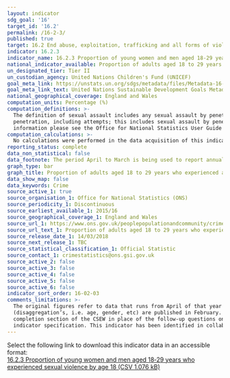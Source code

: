 ```yaml
---
layout: indicator
sdg_goal: '16'
target_id: '16.2'
permalink: /16-2-3/
published: true
target: 16.2 End abuse, exploitation, trafficking and all forms of violence against and torture of children
indicator: 16.2.3
indicator_name: 16.2.3 Proportion of young women and men aged 18‑29 years who experienced sexual violence by age 18
national_indicator_available: Proportion of adults aged 18 to 29 years who experienced abuse as a child before the age of 16
un_designated_tier: Tier II
un_custodian_agency: United Nations Children's Fund (UNICEF)
goal_meta_link: https://unstats.un.org/sdgs/metadata/files/Metadata-16-02-03.pdf
goal_meta_link_text: United Nations Sustainable Development Goals Metadata (PDF 208 KB)
national_geographical_coverage: England and Wales
computation_units: Percentage (%)
computation_definitions: >-
  The definition of sexual assault includes any sexual assault by penetration or rape, including attempts and any other sexual assault such as indecent exposure or unwanted touching. The following are subcategories of the “any sexual assault" category - sexual assault by rape or
  penetration, including attempts; this includes sexual assault by penetration with any object; other sexual assaults including indecent exposure or unwanted touching; the category includes indecent exposure, or being touched sexually whether it was agreed to or not. For further
  information please see the Office for National Statistics User Guide to Crime Statistics for England and Wales @ https://www.ons.gov.uk/file?uri=/peoplepopulationandcommunity/crimeandjustice/methodologies/crimeandjusticemethodology/userguidetocrimestatistics.pdf.
computation_calculations: >-
  No calculations were performed in the data acquisition of this indicator as appropriate data was readily available in the final format specified by this indicator. For insight into the details of potential calculations please refer to the original source metadata or source contact.
reporting_status: complete
data_non_statistical: false
data_footnote: The period April to March is being used to report annual data. The date on the X axis is the year at the start of the period
graph_type: bar
graph_title: Proportion of adults aged 18 to 29 years who experienced abuse as a child before the age of 16
data_show_map: false
data_keywords: Crime
source_active_1: true
source_organisation_1: Office for National Statistics (ONS)
source_periodicity_1: Discontinuous
source_earliest_available_1: 2015/16
source_geographical_coverage_1: England and Wales
source_url_1: https://www.ons.gov.uk/peoplepopulationandcommunity/crimeandjustice/adhocs/008191proportionofadultsaged18to29yearswhoexperiencedabuseasachildbeforetheageof16byoffencetypeyearendingmarch2016csew
source_url_text_1: Proportion of adults aged 18 to 29 years who experienced abuse as a child (before the age of 16) by offence type, year ending March 2016 CSEW
source_release_date_1: 14/03/2018
source_next_release_1: TBC
source_statistical_classification_1: Official Statistic 
source_contact_1: crimestatistics@ons.gsi.gov.uk
source_active_2: false
source_active_3: false
source_active_4: false
source_active_5: false
source_active_6: false
indicator_sort_order: 16-02-03
comments_limitations: >-
  The original figures refer to data that runs from April of that year to March the following year. For example, 2015 data date range is from April 2015 to March 2016.   Coverage is limited to England and Wales.   The headline data are published in July, however the specific breakdowns
  (disaggregation’s, i.e. age, gender, etc) are published in February.   The 2015 to 2016 Crime Survey for England and Wales (CSEW) ran for the first time a module of questions asking adults whether they were abused as a child. The module on abuse during childhood was added to the self
  completion section of the CSEW in place of the follow-up questions on serious sexual assault for survey year ending March 2016.   This indicator is being used as an approximation of the UN SDG Indicator. Where possible, we will work to identify or develop UK data to meet the global
  indicator specification. This indicator has been identified in collaboration with topic experts.
---
```

Select the following link to download this indicator data in an accessible format:<br>[16.2.3 Proportion of young women and men aged 18‑29 years who experienced sexual violence by age 18 (CSV 1.076 kB)](https://sustainabledevelopment-uk.github.io/sdg-data/data/16-2-3.csv)